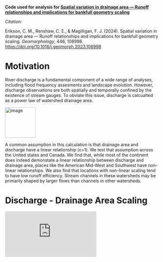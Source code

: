 **Code used for analysis for [Spatial variation in drainage area —
    Runoff relationships and implications for bankfull geometry scaling](https://www.sciencedirect.com/science/article/pii/S0169555X2300418X?casa_token=Lxa1OVNejeYAAAAA:2RlnyR2jTHuEgApmhp_0eBk4lYklhdAKPf4a8q_Prr2vfiDxH-T2Eq0TF7jUAu-TlelEYE7SZw)**

*Citation:*

Erikson, C. M., Renshaw, C. E., & Magilligan, F. J. (2024). Spatial variation in drainage area —
    Runoff relationships and implications for bankfull geometry scaling. *Geomorphology*, 446,
    108998. https://doi.org/10.1016/j.geomorph.2023.108998

# Motivation
River discharge is a fundamental component of a wide range of analyses, including flood frequency assesments and landscape evolution. However, discharge observations are both spatially and temporally confined by the existence of stream gauges.
To obviate this issue, discharge is calcualted as a power law of watershed drainage area. 

<img width="100" alt="image" src="https://github.com/cmerikson/Runoff_Scaling/assets/109803481/6bb31b1b-72ef-4945-bc47-db5ea3f2baf7">

A common assumption in this calculation is that drainage area and discharge have a linear relationship (c=1). 
We test that assumption across the United states and Canada. We find that, while most of the continent does indeed demonstate a linear relationship between discharge and drainage area, places like the American Mid-West and Southwest have non-linear relationships.
We also find that locations with non-linear scaling tend to have low runoff efficiency. Stream channels in these watersheds may be primarily shaped by larger flows than channels in other watersheds.

# Discharge - Drainage Area Scaling
![A kriged map of the exponent describing the scaling of drainage area with discahrge.](https://github.com/cmerikson/Runoff_Scaling/files/13747156/Q2_map.pdf)
